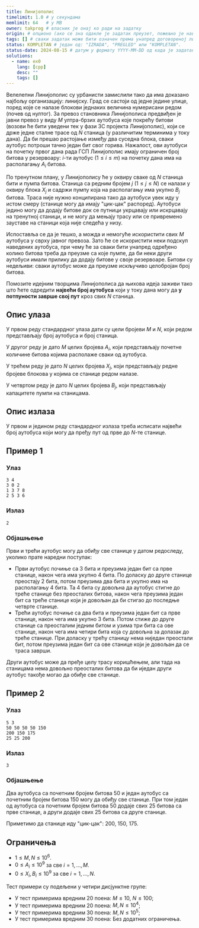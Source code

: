 ```yaml
---
title: Линијополис
timelimit: 1.0 # у секундама
memlimit: 64   # y MB
owner: takprog # власник је онај ко ради на задатку
origin: # опционо (ако се зна одакле је задатак преузет, пожељно је навести извор)
tags: [] # сваки задатак може бити означен према унапред договореној листи ознака
status: KOMPLETAN # један од: "IZRADA", "PREGLED" или "KOMPLETAN".
status-date: 2024-08-15 # датум у формату YYYY-MM-DD од када је задатак у наведеном статусу
solutions:
  - name: ex0
    lang: [cpp]
    desc: ""
    tags: []
---
```


Велелепни Линијополис су урбанисти замислили тако да има доказано најбољу организацију: линијску. Град се састоји од једне једине улице, поред које се налазе блокови једнаких величина нумерисани редом (почев од нултог). За превоз становника Линијополиса предвиђен је јавни превоз у виду $M$ ултра-брзих аутобуса које покрећу битови (возови ће бити уведени тек у фази 3C пројекта Линијополис), који се држе једне сталне трасе од $N$ станица (у различитим терминима у току дана). Да би прешао растојање између два суседна блока, сваки аутобус потроши тачно један бит свог горива. Нажалост, ови аутобуси на почетку првог дана рада ГСП Линијополис имају ограничен број битова у резервоару: $i$-ти аутобус ($1 \leq i \leq m$) на почетку дана има на располагању $A_i$ битова.

По тренутном плану, у Линијополису ће у оквиру сваке од $N$ станица бити и пумпа битова. Станица са редним бројем $j$ ($1 \leq j \leq N$) се налази у оквиру блока $X_j$ и садржи пумпу која на располагању има укупно $B_j$ битова. Траса није нужно конципирана тако да аутобуси увек иду у истом смеру (станице могу да имају "цик-цак" распоред). Аутобуси једино могу да додају битове док се путници укрцавају или искрцавају на тренутној станици, и не могу да мењају трасу или се привремено зауставе на станици која није следећа у низу.

Испоставља се да је тешко, а можда и немогуће искористити свих $M$ аутобуса у сврху јавног превоза. Зато ће се искористити неки подскуп наведених аутобуса, при чему ће за сваки бити унапред одређено колико битова треба да преузме са које пумпе, да би неки други аутобуси имали прилику да додају битове у своје резервоаре. Битови су недељиви: сваки аутобус може да преузме искључиво целобројан број битова.

Помозите идејним творцима Линијополиса да њихова идеја заживи тако што ћете одредити **највећи број аутобуса** који у току дана могу да **у потпуности заврше свој пут** кроз свих $N$ станица.

## Опис улаза

У првом реду стандардног улаза дати су цели бројеви $M$ и $N$, који редом представљају број аутобуса и број станица.

У другог реду је дато $M$ целих бројева $A_i$, који представљају почетне количине битова којима располаже сваки од аутобуса.

У трећем реду је дато $N$ целих бројева $X_j$, који представљају редне бројеве блокова у којима се станице редом налазе.

У четвртом реду је дато $N$ целих бројева $B_j$, који представљају капацитете пумпи на станицама.

## Опис излаза

У првом и једином реду стандардног излаза треба исписати највећи број аутобуса који могу да пређу пут од прве до $N$-те станице.

## Пример 1

### Улаз

```
3 4
3 0 2
1 3 7 8
2 5 3 6
```

### Излаз

```
2
```

### Објашњење

Први и трећи аутобус могу да обиђу све станице у датом редоследу, уколико прате наредни поступак:
* Први аутобус почиње са 3 бита и преузима један бит са прве станице, након чега има укупно 4 бита. По доласку до друге станице преостају 2 бита, потом преузима два бита и укупно има на располагању 4 бита. Та 4 бита су довољна да аутобус стигне до треће станице без преосталих битова, након чега преузима један бит са треће станице који је довољан да би стигао до последње четврте станице.
* Трећи аутобус почиње са два бита и преузима један бит са прве станице, након чега има укупно 3 бита. Потом стиже до друге станице са преосталим једним битом и узима три бита са ове станице, након чега има четири бита која су довољна за долазак до треће станице. При доласку у трећу станицу нема ниједан преостали бит, потом преузима један бит са ове станице који је довољан да се траса заврши.

Други аутобус може да пређе целу трасу коришћењем, али тада на станицама нема довољно преосталих битова да би иједан други аутобус такође могао да обиђе све станице.

## Пример 2

### Улаз

```
5 3
50 50 50 50 150
200 150 175
25 25 200
```

### Излаз

```
3
```

### Објашњење

Два аутобуса са почетним бројем битова 50 и један аутобус са почетним бројем битова 150 могу да обиђу све станице. При том један од аутобуса са почетним бројем битова 50 додаје свих 25 битова са прве станице, а други додаје свих 25 битова са друге станице.

Приметимо да станице иду "цик-цак": $200$, $150$, $175$.

## Ограничења

- $1 \leq M, N \leq 10^6$.
- $0 \leq A_i \leq 10^9$ за све $i=1, \dots, M$.
- $0 \leq X_i, B_i \leq 10^9$ за све $i=1, \dots, N$.

Тест примери су подељени у четири дисјунктне групе:
- У тест примерима вредним 20 поена: $M \leq 10$, $N \leq 100$;
- У тест примерима вредним 20 поена: $M,N \leq 10^4$;
- У тест примерима вредним 30 поена: $M,N \leq 10^5$;
- У тест примерима вредним 30 поена: Без додатних ограничења.
